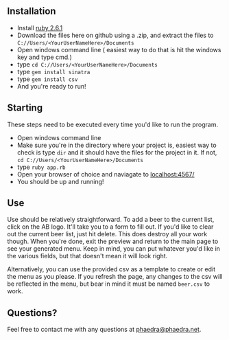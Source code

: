 ## Installation

 + Install [ruby 2.6.1](https://www.ruby-lang.org/en/news/2019/01/30/ruby-2-6-1-releashttps://www.ruby-lang.org/en/news/2019/01/30/ruby-2-6-1-releaed/)
 + Download the files here on github using a .zip, and extract the files to `C://Users/<YourUserNameHere>/Documents`
 + Open windows command line ( easiest way to do that is hit the windows key and type cmd.)
 + type `cd C://Users/<YourUserNameHere>/Documents`
 + type `gem install sinatra`
 + type `gem install csv`
 + And you're ready to run!

## Starting
  These steps need to be executed every time you'd like to run the program.

  + Open windows command line
  + Make sure you're in the directory where your project is, easiest way to check is type `dir` and it should have the files for the project in it. If not, `cd C://Users/<YourUserNameHere>/Documents`
  + type `ruby app.rb`
  + Open your browser of choice and naviagate to [localhost:4567/](http://localhost:4567/)
  + You should be up and running!

## Use
  Use should be relatively straightforward. To add a beer to the current list, click on the AB logo. It'll take you to a form to fill out.
  If you'd like to clear out the current beer list, just hit delete. This does destroy all your work though.
  When you're done, exit the preview and return to the main page to see your generated menu.
  Keep in mind, you can put whatever you'd like in the various fields, but that doesn't mean it will look right.

  Alternatively, you can use the provided csv as a template to create or edit the menu as you please. If you refresh the page, any changes to the csv
  will be reflected in the menu, but bear in mind it must be named `beer.csv` to work.

## Questions?
  Feel free to contact me with any questions at phaedra@phaedra.net.
